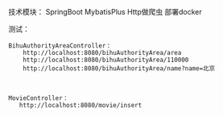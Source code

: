 技术模块：
    SpringBoot
    MybatisPlus
    Http做爬虫
    部署docker
    

测试：
    
    BihuAuthorityAreaController：
        http://localhost:8080/bihuAuthorityArea/area
        http://localhost:8080/bihuAuthorityArea/110000
        http://localhost:8080/bihuAuthorityArea/name?name=北京
    
    
    
    MovieController：
       http://localhost:8080/movie/insert